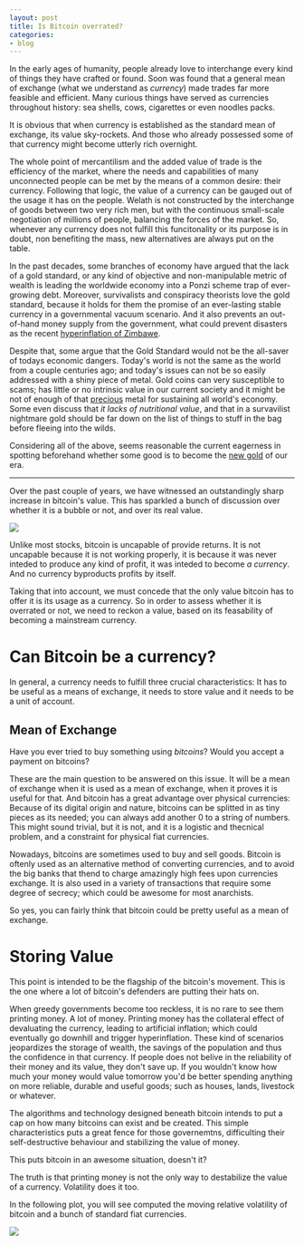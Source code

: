 ```yaml
---
layout: post
title: Is Bitcoin overrated?
categories:
- blog
---
```


In the early ages of humanity, people already love to interchange every kind of things they have crafted or found. Soon was found that a general mean of exchange (what we understand as *currency*) made trades far more feasible and efficient. Many curious things have served as currencies throughout history: sea shells, cows, cigarettes or even noodles packs.

It is obvious that when currency is established as the standard mean of exchange, its value sky-rockets. And those who already possessed some of that currency might become utterly rich overnight. 

The whole point of mercantilism and the added value of trade is the efficiency of the market, where the needs and capabilities of many unconnected people can be met by the means of a common desire: their currency. Following that logic, the value of a currency can be gauged out of the usage it has on the people. Welath is not constructed by the interchange of goods between two very rich men, but with the continuous small-scale negotiation of millions of people, balancing the forces of the market. So, whenever any currency does not fulfill this funcitonality or its purpose is in doubt, non benefiting the mass, new alternatives are always put on the table. 

In the past decades, some branches of economy have argued that the lack of a gold standard, or any kind of objective and non-manipulable metric of wealth is leading the worldwide economy into a Ponzi scheme trap of ever-growing debt. Moreover, survivalists and conspiracy theorists love the gold standard, because it holds for them the promise of an ever-lasting stable currency in a governmental vacuum scenario. And it also prevents an out-of-hand money supply from the government, what could prevent disasters as the recent [hyperinflation of Zimbawe](https://en.wikipedia.org/wiki/Hyperinflation#Most_severe_hyperinflations_in_world_history).

Despite that, some argue that the Gold Standard would not be the all-saver of todays economic dangers. Today's world is not the same as the world from a couple centuries ago; and today's issues can not be so easily addressed with a shiny piece of metal. Gold coins can very susceptible to scams; has little or no intrinsic value in our current society and it might be not of enough of that [precious](https://en.wikipedia.org/wiki/Gollum) metal for sustaining all world's economy. Some even discuss that *it lacks of nutritional value*, and that in a survavilist nightmare gold should be far down on the list of things to stuff in the bag before fleeing into the wilds.

Considering all of the above, seems reasonable the current eagerness in spotting beforehand whether some good is to become the [new gold](https://en.wikipedia.org/wiki/Bitcoin) of our era.

---

Over the past couple of years, we have witnessed an outstandingly sharp increase in bitcoin's value. This has sparkled a bunch of discussion over whether it is a bubble or not, and over its real value.


![](https://github.com/aljrico/aljrico.github.io/blob/master/_posts/images/btc-hist-price.png?raw=true)

Unlike most stocks, bitcoin is uncapable of provide returns. It is not uncapable because it is not working properly, it is because it was never inteded to produce any kind of profit, it was inteded to become *a currency*. And no currency byproducts profits by itself.

Taking that into account, we must concede that the only value bitcoin has to offer it is its usage as a currency. So in order to assess whether it is overrated or not, we need to reckon a value, based on its feasability of becoming a mainstream currency.

# Can Bitcoin be a currency?

In general, a currency needs to fulfill three crucial characteristics: It has to be useful as a means of exchange, it needs to store value and it needs to be a unit of account.

## Mean of Exchange

Have you ever tried to buy something using *bitcoins*? Would you accept a payment on bitcoins?

These are the main question to be answered on this issue. It will be a mean of exchange when it is used as a mean of exchange, when it proves it is useful for that. And bitcoin has a great advantage over physical currencies: Because of its digital origin and nature, bitcoins can be splitted in as tiny pieces as its needed; you can always add another 0 to a string of numbers. This might sound trivial, but it is not, and it is a logistic and thecnical problem, and a constraint for physical fiat currencies.

Nowadays, bitcoins are sometimes used to buy and sell goods. Bitcoin is oftenly used as an alternative method of converting currencies, and to avoid the big banks that thend to charge amazingly high fees upon currencies exchange. It is also used in a variety of transactions that require some degree of secrecy; which could be awesome for most anarchists.

So yes, you can fairly think that bitcoin could be pretty useful as a mean of exchange.

# Storing Value

This point is intended to be the flagship of the bitcoin's movement. This is the one where a lot of bitcoin's defenders are putting their hats on.

When greedy governments become too reckless, it is no rare to see them printing money. A lot of money. Printing money has the collateral effect of devaluating the currency, leading to artificial inflation; which could eventually go downhill and trigger hyperinflation. These kind of scenarios jeopardizes the storage of wealth, the savings of the population and thus the confidence in that currency. If people does not belive in the reliability of their money and its value, they don't save up. If you wouldn't know how much your money would value tomorrow you'd be better spending anything on more reliable, durable and useful goods; such as houses, lands, livestock or whatever.

The algorithms and technology designed beneath bitcoin intends to put a cap on how many bitcoins can exist and be created. This simple characteristics puts a great fence for those governemtns, difficulting their self-destructive behaviour and stabilizing the value of money.

This puts bitcoin in an awesome situation, doesn't it?

The truth is that printing money is not the only way to destabilize the value of a currency. Volatility does it too. 

In the following plot, you will see computed the moving relative volatility of bitcoin and a bunch of standard fiat currencies.


![](https://github.com/aljrico/aljrico.github.io/blob/master/_posts/images/vol-currencies.png?raw=true)


